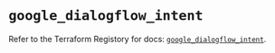 # `google_dialogflow_intent`

Refer to the Terraform Registory for docs: [`google_dialogflow_intent`](https://registry.terraform.io/providers/hashicorp/google/5.29.0/docs/resources/dialogflow_intent).

